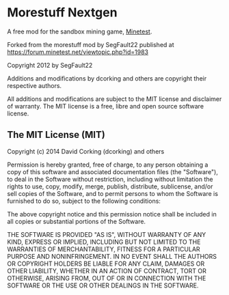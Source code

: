 Morestuff Nextgen
==================

A free mod for the sandbox mining game, [Minetest](http://www.minetest.net). 

Forked from the morestuff mod by SegFault22 published at
https://forum.minetest.net/viewtopic.php?id=1983

Copyright 2012 by SegFault22

Additions and modifications by dcorking and others are copyright their
respective authors.

All additions and modifications are subject to the MIT license and
disclaimer of warranty. The MIT license is a free, libre and open source 
software license.

The MIT License (MIT)
---------------------
Copyright (c) 2014 David Corking (dcorking) and others

Permission is hereby granted, free of charge, to any person obtaining a copy
of this software and associated documentation files (the "Software"), to deal
in the Software without restriction, including without limitation the rights
to use, copy, modify, merge, publish, distribute, sublicense, and/or sell
copies of the Software, and to permit persons to whom the Software is
furnished to do so, subject to the following conditions:

The above copyright notice and this permission notice shall be included in all
copies or substantial portions of the Software.

THE SOFTWARE IS PROVIDED "AS IS", WITHOUT WARRANTY OF ANY KIND, EXPRESS OR
IMPLIED, INCLUDING BUT NOT LIMITED TO THE WARRANTIES OF MERCHANTABILITY,
FITNESS FOR A PARTICULAR PURPOSE AND NONINFRINGEMENT. IN NO EVENT SHALL THE
AUTHORS OR COPYRIGHT HOLDERS BE LIABLE FOR ANY CLAIM, DAMAGES OR OTHER
LIABILITY, WHETHER IN AN ACTION OF CONTRACT, TORT OR OTHERWISE, ARISING FROM,
OUT OF OR IN CONNECTION WITH THE SOFTWARE OR THE USE OR OTHER DEALINGS IN THE
SOFTWARE.
